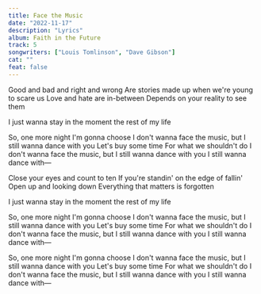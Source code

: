 ```yaml
---
title: Face the Music
date: "2022-11-17"
description: "Lyrics"
album: Faith in the Future
track: 5
songwriters: ["Louis Tomlinson", "Dave Gibson"]
cat: ""
feat: false
---
```


<p className="verse-one">
Good and bad and right and wrong
Are stories made up when we're young to scare us
Love and hate are in-between
Depends on your reality to see them
</p>
<p className="pre-chorus">
I just wanna stay in the moment the rest of my life
</p>
<p className="chorus">
So, one more night
I'm gonna choose
I don't wanna face the music, but I still wanna dance with you
Let's buy some time
For what we shouldn't do
I don't wanna face the music, but I still wanna dance with you
I still wanna dance with—
</p>
<p className="verse-two">
Close your eyes and count to ten
If you're standin' on the edge of fallin'
Open up and looking down
Everything that matters is forgotten
</p>
<p className="pre-chorus">
I just wanna stay in the moment the rest of my life
</p>
<p className="chorus">
So, one more night
I'm gonna choose
I don't wanna face the music, but I still wanna dance with you
Let's buy some time
For what we shouldn't do
I don't wanna face the music, but I still wanna dance with you
I still wanna dance with—
</p>
<p className="chorus">
So, one more night
I'm gonna choose
I don't wanna face the music, but I still wanna dance with you
Let's buy some time
For what we shouldn't do
I don't wanna face the music, but I still wanna dance with you
I still wanna dance with—
</p>
